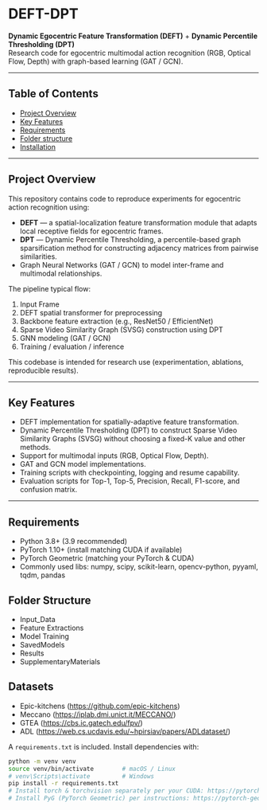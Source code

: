 # DEFT-DPT
**Dynamic Egocentric Feature Transformation (DEFT)** + **Dynamic Percentile Thresholding (DPT)**  
Research code for egocentric multimodal action recognition (RGB, Optical Flow, Depth) with graph-based learning (GAT / GCN).

---

## Table of Contents
- [Project Overview](#project-overview)
- [Key Features](#key-features)
- [Requirements](#requirements)
- [Folder structure](#folder-structure)
- [Installation](#installation)

---

## Project Overview
This repository contains code to reproduce experiments for egocentric action recognition using:
- **DEFT** — a spatial-localization feature transformation module that adapts local receptive fields for egocentric frames.
- **DPT** — Dynamic Percentile Thresholding, a percentile-based graph sparsification method for constructing adjacency matrices from pairwise similarities.
- Graph Neural Networks (GAT / GCN) to model inter-frame and multimodal relationships.

The pipeline typical flow:
1. Input Frame
2. DEFT spatial transformer for preprocessing
3. Backbone feature extraction (e.g., ResNet50 / EfficientNet)
4. Sparse Video Similarity Graph (SVSG) construction using DPT
5. GNN modeling (GAT / GCN)
6. Training / evaluation / inference

This codebase is intended for research use (experimentation, ablations, reproducible results).

---

## Key Features
- DEFT implementation for spatially-adaptive feature transformation.
- Dynamic Percentile Thresholding (DPT) to construct Sparse Video Similarity Graphs (SVSG) without choosing a fixed-K value and other methods.
- Support for multimodal inputs (RGB, Optical Flow, Depth).
- GAT and GCN model implementations.
- Training scripts with checkpointing, logging and resume capability.
- Evaluation scripts for Top-1, Top-5, Precision, Recall, F1-score, and confusion matrix.

---

## Requirements
- Python 3.8+ (3.9 recommended)
- PyTorch 1.10+ (install matching CUDA if available)
- PyTorch Geometric (matching your PyTorch & CUDA)
- Commonly used libs: numpy, scipy, scikit-learn, opencv-python, pyyaml, tqdm, pandas

## Folder Structure
- Input_Data
- Feature Extractions
- Model Training
- SavedModels
- Results
- SupplementaryMaterials
## Datasets
- Epic-kitchens (https://github.com/epic-kitchens)
- Meccano (https://iplab.dmi.unict.it/MECCANO/)
- GTEA (https://cbs.ic.gatech.edu/fpv/)
- ADL (https://web.cs.ucdavis.edu/~hpirsiav/papers/ADLdataset/)

A `requirements.txt` is included. Install dependencies with:
```bash
python -m venv venv
source venv/bin/activate        # macOS / Linux
# venv\Scripts\activate         # Windows
pip install -r requirements.txt
# Install torch & torchvision separately per your CUDA: https://pytorch.org/
# Install PyG (PyTorch Geometric) per instructions: https://pytorch-geometric.readthedocs.io/
